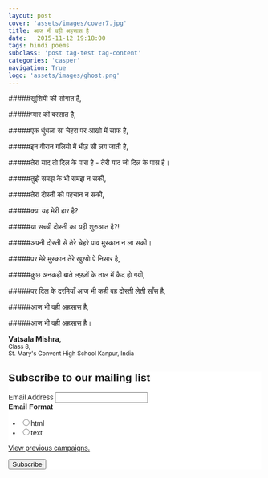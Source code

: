 ```yaml
---
layout: post
cover: 'assets/images/cover7.jpg'
title: आज भी वही अहसास है
date:   2015-11-12 19:18:00
tags: hindi poems
subclass: 'post tag-test tag-content'
categories: 'casper'
navigation: True
logo: 'assets/images/ghost.png'
---
```


#####खुशियोे की सोगात है,

#####प्यार की बरसात है,

#####एक धुंधला सा चेहरा पर आखो में साफ है,

#####इन वीरान गलियो में भीड़ सी लग जाती है,

#####तेरा याद तो दिल के पास है - तेरी याद जो दिल के पास है। 


#####तुझे समझ के भी समझ न सकी,

#####तेरा दोस्ती को पहचान न सकी,

#####क्या यह मेरी हार है?

#####या सच्ची दोस्ती का यही शुरुआत है?!


#####अपनी दोस्ती से तेरे चेहरे पाव मुस्कान न ला सकी।

#####पर मेरे मुस्कान  तेरे खुश्यो पे निसार है,

#####कुछ अनकही बाते लफ़्ज़ों के ताल में कैद हो गयी,

#####पर दिल के दरमियाँ आज भी कही वह दोस्ती लेती साँस है,

#####आज भी वही अहसास है,

#####आज भी वही अहसास है। 



**Vatsala Mishra,**  
<sub>Class 8,  
St. Mary's Convent High School
Kanpur, India</sub>

<!-- Begin MailChimp Signup Form -->
<link href="//cdn-images.mailchimp.com/embedcode/classic-081711.css" rel="stylesheet" type="text/css">
<style type="text/css">
	#mc_embed_signup{background:#fff; clear:left; font:14px Helvetica,Arial,sans-serif; }
	/* Add your own MailChimp form style overrides in your site stylesheet or in this style block.
	   We recommend moving this block and the preceding CSS link to the HEAD of your HTML file. */
</style>
<div id="mc_embed_signup">
<form action="//eepurl.us12.list-manage.com/subscribe/post?u=8bde9c24ca91faeb65ba42ca1&amp;id=279a7bec7d" method="post" id="mc-embedded-subscribe-form" name="mc-embedded-subscribe-form" class="validate" target="_blank" novalidate>
    <div id="mc_embed_signup_scroll">
	<h2>Subscribe to our mailing list</h2>
<div class="mc-field-group">
	<label for="mce-EMAIL">Email Address </label>
	<input type="email" value="" name="EMAIL" class="required email" id="mce-EMAIL">
</div>
<div class="mc-field-group input-group">
    <strong>Email Format </strong>
    <ul><li><input type="radio" value="html" name="EMAILTYPE" id="mce-EMAILTYPE-0"><label for="mce-EMAILTYPE-0">html</label></li>
<li><input type="radio" value="text" name="EMAILTYPE" id="mce-EMAILTYPE-1"><label for="mce-EMAILTYPE-1">text</label></li>
</ul>
</div>
<p><a href="http://us12.campaign-archive1.com/home/?u=8bde9c24ca91faeb65ba42ca1&id=279a7bec7d" title="View previous campaigns">View previous campaigns.</a></p>
	<div id="mce-responses" class="clear">
		<div class="response" id="mce-error-response" style="display:none"></div>
		<div class="response" id="mce-success-response" style="display:none"></div>
	</div>    <!-- real people should not fill this in and expect good things - do not remove this or risk form bot signups-->
    <div style="position: absolute; left: -5000px;"><input type="text" name="b_8bde9c24ca91faeb65ba42ca1_279a7bec7d" tabindex="-1" value=""></div>
    <div class="clear"><input type="submit" value="Subscribe" name="subscribe" id="mc-embedded-subscribe" class="button"></div>
    </div>
</form>
</div>

<!--End mc_embed_signup-->